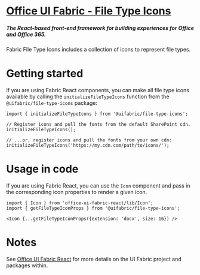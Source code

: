 # [Office UI Fabric - File Type Icons](http://dev.office.com/fabric)

##### The React-based front-end framework for building experiences for Office and Office 365.

Fabric File Type Icons includes a collection of icons to represent file types.


# Getting started

If you are using Fabric React components, you can make all file type icons available by calling the `initializeFileTypeIcons` function from the `@uifabric/file-type-icons` package:

```tsx
import { initializeFileTypeIcons } from '@uifabric/file-type-icons';

// Register icons and pull the fonts from the default SharePoint cdn.
initializeFileTypeIcons();

// ...or, register icons and pull the fonts from your own cdn:
initializeFileTypeIcons('https://my.cdn.com/path/to/icons/');
```

# Usage in code

If you are using Fabric React, you can use the `Icon` component and pass in the corresponding icon properties to render a given icon.

```tsx
import { Icon } from 'office-ui-fabric-react/lib/Icon';
import { getFileTypeIconProps } from '@uifabric/file-type-icons';

<Icon {...getFileTypeIconProps({extension: 'docx', size: 16}) />
```

# Notes

See [Office UI Fabric React](http://github.com/OfficeDev/office-ui-fabric-react) for more details on the UI Fabric project and packages within.
